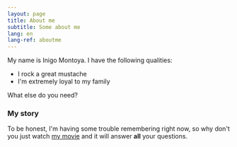 ```yaml
---
layout: page
title: About me
subtitle: Some about me
lang: en
lang-ref: aboutme
---
```


My name is Inigo Montoya. I have the following qualities:

- I rock a great mustache
- I'm extremely loyal to my family

What else do you need?

### My story


To be honest, I'm having some trouble remembering right now, so why don't you just watch [my movie](https://en.wikipedia.org/wiki/The_Princess_Bride_%28film%29) and it will answer **all** your questions.
